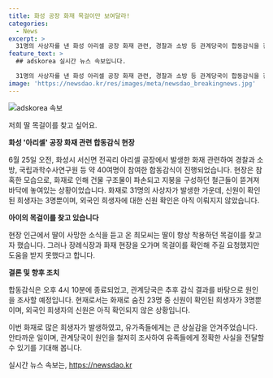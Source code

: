 ```yaml
---
title: 화성 공장 화재 목걸이만 보여달라!
categories:
  - News
excerpt: >
  31명의 사상자를 낸 화성 아리셀 공장 화재 관련, 경찰과 소방 등 관계당국이 합동감식을 진행했다. 현장은 참혹했고, 희생자 가족들은 고통스러운 상황 가운데도 목걸이 등 유가족품을 찾아 호소했다. 화재로 인해 건물은 파손돼 뼈대를 드러내었고, 외국인 피해자의 신원 파악은 진행 중이다. 감식 결과를 토대로 원인을 조사 중이며, 희생자 중 3명의 신원이 확인됐다. 
feature_text: >
  ## adskorea 실시간 뉴스 속보입니다.

  31명의 사상자를 낸 화성 아리셀 공장 화재 관련, 경찰과 소방 등 관계당국이 합동감식을 진행했다. 현장은 참혹했고, 희생자 가족들은 고통스러운 상황 가운데도 목걸이 등 유가족품을 찾아 호소했다. 화재로 인해 건물은 파손돼 뼈대를 드러내었고, 외국인 피해자의 신원 파악은 진행 중이다. 감식 결과를 토대로 원인을 조사 중이며, 희생자 중 3명의 신원이 확인됐다. 
image: 'https://newsdao.kr/res/images/meta/newsdao_breakingnews.jpg'
---
```


<p><img src="https://newsdao.kr/res/images/meta/newsdao_breakingnews.jpg" alt="adskorea 속보" /></p>

<p>저희 딸 목걸이를 찾고 싶어요.</p>

<p><strong>화성 '아리셀' 공장 화재 관련 합동감식 현장</strong></p>

<p>6월 25일 오전, 화성시 서신면 전곡리 아리셀 공장에서 발생한 화재 관련하여 경찰과 소방, 국립과학수사연구원 등 약 40여명이 참여한 합동감식이 진행되었습니다. 현장은 참혹한 모습으로, 화재로 인해 건물 구조물이 파손되고 지붕을 구성하던 철근들이 뜯겨져 바닥에 놓여있는 상황이었습니다. 화재로 31명의 사상자가 발생한 가운데, 신원이 확인된 희생자는 3명뿐이며, 외국인 희생자에 대한 신원 확인은 아직 이뤄지지 않았습니다.</p>

<p><strong>아이의 목걸이를 찾고 있습니다</strong></p>

<p>현장 인근에서 딸이 사망한 소식을 듣고 온 최모씨는 딸이 항상 착용하던 목걸이를 찾고자 했습니다. 그러나 장례식장과 화재 현장을 오가며 목걸이를 확인해 주길 요청했지만 도움을 받지 못했다고 합니다.</p>

<p><strong>결론 및 향후 조치</strong></p>

<p>합동감식은 오후 4시 10분에 종료되었고, 관계당국은 추후 감식 결과를 바탕으로 원인을 조사할 예정입니다. 현재로서는 화재로 숨진 23명 중 신원이 확인된 희생자가 3명뿐이며, 외국인 희생자의 신원은 아직 확인되지 않은 상황입니다. </p>

<p>이번 화재로 많은 희생자가 발생하였고, 유가족들에게는 큰 상실감을 안겨주었습니다. 안타까운 일이며, 관계당국이 원인을 철저히 조사하여 유족들에게 정확한 사실을 전달할 수 있기를 기대해 봅니다.</p>
실시간 뉴스 속보는, <a href="https://newsdao.kr" rel="dofollow">https://newsdao.kr</a>


